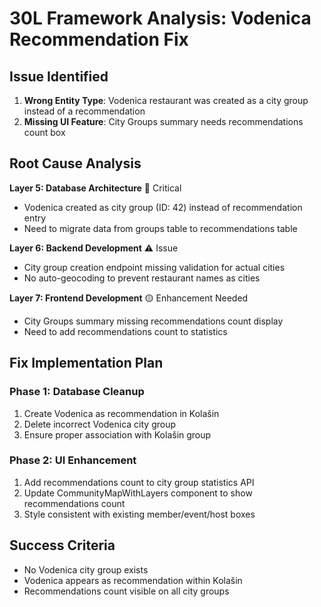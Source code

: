 # 30L Framework Analysis: Vodenica Recommendation Fix

## Issue Identified
1. **Wrong Entity Type**: Vodenica restaurant was created as a city group instead of a recommendation
2. **Missing UI Feature**: City Groups summary needs recommendations count box

## Root Cause Analysis

**Layer 5: Database Architecture** 🔴 Critical
- Vodenica created as city group (ID: 42) instead of recommendation entry
- Need to migrate data from groups table to recommendations table

**Layer 6: Backend Development** ⚠️ Issue
- City group creation endpoint missing validation for actual cities
- No auto-geocoding to prevent restaurant names as cities

**Layer 7: Frontend Development** 🟡 Enhancement Needed
- City Groups summary missing recommendations count display
- Need to add recommendations count to statistics

## Fix Implementation Plan

### Phase 1: Database Cleanup
1. Create Vodenica as recommendation in Kolašin
2. Delete incorrect Vodenica city group
3. Ensure proper association with Kolašin group

### Phase 2: UI Enhancement
1. Add recommendations count to city group statistics API
2. Update CommunityMapWithLayers component to show recommendations count
3. Style consistent with existing member/event/host boxes

## Success Criteria
- No Vodenica city group exists
- Vodenica appears as recommendation within Kolašin
- Recommendations count visible on all city groups